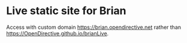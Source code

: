 # Live static site for Brian

Access with custom domain https://brian.opendirective.net rather than https://OpenDirective.github.io/brianLive.

